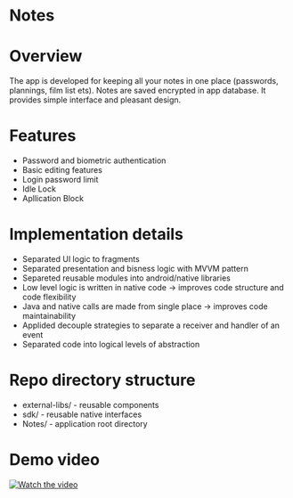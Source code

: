 # Notes

# Overview

The app is developed for keeping all your notes in one place (passwords, plannings, film list ets). Notes are saved encrypted in app database.
It provides simple interface and pleasant design.

# Features

- Password and biometric authentication
- Basic editing features
- Login password limit
- Idle Lock
- Apllication Block

# Implementation details

- Separated UI logic to fragments
- Separated presentation and bisness logic with MVVM pattern
- Separeted reusable modules into android/native libraries
- Low level logic is written in native code -> improves code structure and code flexibility
- Java and native calls are made from single place -> improves code maintainability
- Applided decouple strategies to separate a receiver and handler of an event
- Separated code into logical levels of abstraction

# Repo directory structure

- external-libs/ - reusable components
- sdk/ - reusable native interfaces
- Notes/ - application root directory

# Demo video

[![Watch the video](https://img.youtube.com/vi/C2zxFzp1pFk/0.jpg)](https://www.youtube.com/watch?v=C2zxFzp1pFk&feature=youtu.be)
